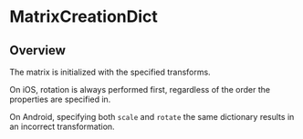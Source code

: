 # MatrixCreationDict

<ProxySummary/>

## Overview

The matrix is initialized with the specified transforms.

On iOS, rotation is always performed first, regardless of the order the
properties are specified in.

On Android, specifying both `scale` and `rotate` the same dictionary results
in an incorrect transformation.

<ApiDocs/>
